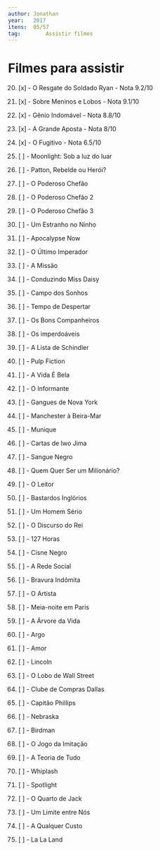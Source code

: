 ```yaml
---
author: Jonathan
year:   2017
itens: 	05/57
tag: 		Assistir filmes
---
```


# Filmes para assistir

20. [x] - O Resgate do Soldado Ryan 				- Nota 9.2/10
23. [x] - Sobre Meninos e Lobos 						- Nota 9.1/10
18. [x] - Gênio Indomável 									- Nota 8.8/10
52. [x] - A Grande Aposta 									- Nota 8/10
16. [x] - O Fugitivo 												- Nota 6.5/10

01. [ ] - Moonlight: Sob a luz do luar
02. [ ] - Patton, Rebelde ou Herói?
03. [ ] - O Poderoso Chefão
04. [ ] - O Poderoso Chefão 2
05. [ ] - O Poderoso Chefão 3
06. [ ] - Um Estranho no Ninho
07. [ ] - Apocalypse Now
08. [ ] - O Último Imperador
09. [ ] - A Missão
10. [ ] - Conduzindo Miss Daisy
11. [ ] - Campo dos Sonhos
12. [ ] - Tempo de Despertar
13. [ ] - Os Bons Companheiros
14. [ ] - Os imperdoáveis
15. [ ] - A Lista de Schindler
17. [ ] - Pulp Fiction
19. [ ] - A Vida É Bela
21. [ ] - O Informante
22. [ ] - Gangues de Nova York
24. [ ] - Manchester à Beira-Mar
25. [ ] - Munique
26. [ ] - Cartas de Iwo Jima
27. [ ] - Sangue Negro
28. [ ] - Quem Quer Ser um Milionário?
29. [ ] - O Leitor
30. [ ] - Bastardos Inglórios
31. [ ] - Um Homem Sério
32. [ ] - O Discurso do Rei
33. [ ] - 127 Horas
34. [ ] - Cisne Negro
35. [ ] - A Rede Social
36. [ ] - Bravura Indômita
37. [ ] - O Artista
38. [ ] - Meia-noite em Paris
39. [ ] - A Árvore da Vida
40. [ ] - Argo
41. [ ] - Amor
42. [ ] - Lincoln
43. [ ] - O Lobo de Wall Street
44. [ ] - Clube de Compras Dallas
45. [ ] - Capitão Phillips
46. [ ] - Nebraska
47. [ ] - Birdman
48. [ ] - O Jogo da Imitação
49. [ ] - A Teoria de Tudo
50. [ ] - Whiplash
51. [ ] - Spotlight
53. [ ] - O Quarto de Jack
54. [ ] - Um Limite entre Nós
55. [ ] - A Qualquer Custo 
56. [ ] - La La Land
